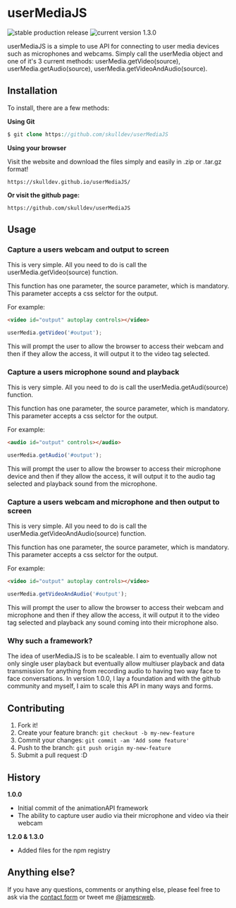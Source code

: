 # userMediaJS

![stable production release](https://img.shields.io/badge/build-stable%20production-brightgreen.svg)
![current version 1.3.0](https://img.shields.io/badge/current%20version-1.3.0-yellow.svg)

userMediaJS is a simple to use API for connecting to user media devices such as microphones and webcams. Simply call the userMedia object and one of it's 3 current methods: userMedia.getVideo(source), userMedia.getAudio(source), userMedia.getVideoAndAudio(source).

## Installation

To install, there are a few methods:

**Using Git**

```php
$ git clone https://github.com/skulldev/userMediaJS
```

**Using your browser**

Visit the website and download the files simply and easily in .zip or .tar.gz format!
```
https://skulldev.github.io/userMediaJS/
```

**Or visit the github page:**

```
https://github.com/skulldev/userMediaJS
```

## Usage

### Capture a users webcam and output to screen

This is very simple. All you need to do is call the userMedia.getVideo(source) function.

This function has one parameter, the source parameter, which is mandatory. This parameter accepts a css selctor for the output.

For example:

```html
<video id="output" autoplay controls></video>
```

```javascript
userMedia.getVideo('#output');
```

This will prompt the user to allow the browser to access their webcam and then if they allow the access, it will output it to the video tag selected.

### Capture a users microphone sound and playback

This is very simple. All you need to do is call the userMedia.getAudi(source) function.

This function has one parameter, the source parameter, which is mandatory. This parameter accepts a css selctor for the output.

For example:

```html
<audio id="output" controls></audio>
```

```javascript
userMedia.getAudio('#output');
```

This will prompt the user to allow the browser to access their microphone device and then if they allow the access, it will output it to the audio tag selected and playback sound from the microphone.

### Capture a users webcam and microphone and then output to screen

This is very simple. All you need to do is call the userMedia.getVideoAndAudio(source) function.

This function has one parameter, the source parameter, which is mandatory. This parameter accepts a css selctor for the output.

For example:

```html
<video id="output" autoplay controls></video>
```

```javascript
userMedia.getVideoAndAudio('#output');
```

This will prompt the user to allow the browser to access their webcam and microphone and then if they allow the access, it will output it to the video tag selected and playback any sound coming into their microphone also.

### Why such a framework?

The idea of userMediaJS is to be scaleable. I aim to eventually allow not only single user playback but eventually allow multiuser playback and data transmission for anything from recording audio to having two way face to face conversations. In version 1.0.0, I lay a foundation and with the github community and myself, I aim to scale this API in many ways and forms.

## Contributing

1. Fork it!
2. Create your feature branch: `git checkout -b my-new-feature`
3. Commit your changes: `git commit -am 'Add some feature'`
4. Push to the branch: `git push origin my-new-feature`
5. Submit a pull request :D

## History

**1.0.0**

- Initial commit of the animationAPI framework
- The ability to capture user audio via their microphone and video via their webcam

**1.2.0 & 1.3.0**

- Added files for the npm registry

Anything else?
----------

If you have any questions, comments or anything else, please feel free to ask via the [contact form](http://jamesrobb.co.uk/contact) or tweet me [@jamesrweb](http://twitter.com/jamesrweb).
